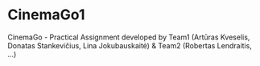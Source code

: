  CinemaGo1
=========
CinemaGo - Practical Assignment developed by Team1 (Artūras Kveselis, Donatas Stankevičius, Lina Jokubauskaitė) & Team2 (Robertas Lendraitis, ...)
